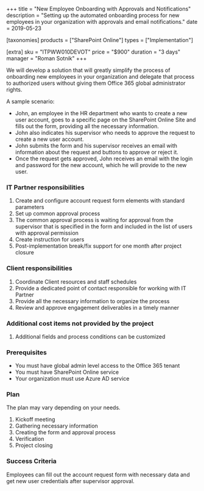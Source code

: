 +++
title = "New Employee Onboarding with Approvals and Notifications"
description = "Setting up the automated onboarding process for new employees in your organization with approvals and email notifications."
date = 2019-05-23

[taxonomies]
products = ["SharePoint Online"]
types = ["Implementation"]

[extra]
sku = "ITPWW010DEVOT"
price = "$900"
duration = "3 days"
manager = "Roman Sotnik"
+++

We will develop a solution that will greatly
simplify the process of onboarding new employees in your organization
and delegate that process to authorized users without giving them Office
365 global administrator rights.

A sample scenario:

-   John, an employee in the HR department who wants to create a new
    user account, goes to a specific page on the SharePoint Online Site
    and fills out the form, providing all the necessary information.
-   John also indicates his supervisor who needs to approve the
    request to create a new user account.
-   John submits the form and his supervisor receives an email with
    information about the request and buttons to approve or reject it.
-   Once the request gets approved, John receives an email with the
    login and password for the new account, which he will provide to the
    new user.

### IT Partner responsibilities

1.  Create and configure account request form elements with standard
    parameters
2.  Set up common approval process
3.  The common approval process is waiting for approval from the
    supervisor that is specified in the form and included in the list of
    users with approval permission
4.  Create instruction for users
5.  Post-implementation break/fix support for one month after project
    closure

### Client responsibilities

1.  Coordinate Client resources and staff schedules
2.  Provide a dedicated point of contact responsible for working with IT
    Partner
3.  Provide all the necessary information to organize the process
4.  Review and approve engagement deliverables in a timely manner

### Additional cost items not provided by the project

1.  Additional fields and process conditions can be customized

### Prerequisites

-   You must have global admin level access to the Office 365 tenant
-   You must have SharePoint Online service
-   Your organization must use Azure AD service

### Plan

The plan may vary depending on your needs.

1.  Kickoff meeting
2.  Gathering necessary information
3.  Creating the form and approval process
4.  Verification
5.  Project closing

### Success Criteria

Employees can fill out the account request form with necessary data and
get new user credentials after  supervisor approval.
